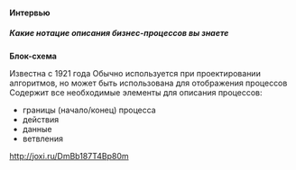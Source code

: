 #### Интервью

##### Какие нотацие описания бизнес-процессов вы знаете

**Блок-схема**

Известна с 1921 года
Обычно используется при проектировании
алгоритмов, но может быть использована
для отображения процессов
Содержит все необходимые элементы для
описания процессов:
* границы (начало/конец) процесса
* действия
* данные
* ветвления

http://joxi.ru/DmBb187T4Bp80m